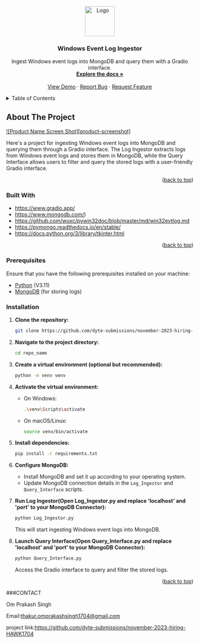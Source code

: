 <!-- Improved compatibility of back to top link: See: https://github.com/othneildrew/Best-README-Template/pull/73 -->
<a name="readme-top"></a>
<!--
*** Thanks for checking out the Best-README-Template. If you have a suggestion
*** that would make this better, please fork the repo and create a pull request
*** or simply open an issue with the tag "enhancement".
*** Don't forget to give the project a star!
*** Thanks again! Now go create something AMAZING! :D
-->



<!-- PROJECT SHIELDS -->
<!--
*** I'm using markdown "reference style" links for readability.
*** Reference links are enclosed in brackets [ ] instead of parentheses ( ).
*** See the bottom of this document for the declaration of the reference variables
*** for contributors-url, forks-url, etc. This is an optional, concise syntax you may use.
*** https://www.markdownguide.org/basic-syntax/#reference-style-links
-->




<!-- PROJECT LOGO -->
<br />
<div align="center">
  <a href="https://github.com/your_username/repo_name">
    <img src="images/logo.png" alt="Logo" width="80" height="80">
  </a>

<h3 align="center">Windows Event Log Ingestor</h3>

  <p align="center">
    Ingest Windows event logs into MongoDB and query them with a Gradio interface.
    <br />
    <a href="https://github.com/your_username/repo_name"><strong>Explore the docs »</strong></a>
    <br />
    <br />
    <a href="https://github.com/your_username/repo_name">View Demo</a>
    ·
    <a href="https://github.com/your_username/repo_name/issues">Report Bug</a>
    ·
    <a href="https://github.com/your_username/repo_name/issues">Request Feature</a>
  </p>
</div>



<!-- TABLE OF CONTENTS -->
<details>
  <summary>Table of Contents</summary>
  <ol>
    <li>
      <a href="#about-the-project">About The Project</a>
      <ul>
        <li><a href="#built-with">Built With</a></li>
      </ul>
    </li>
    <li>
      <a href="#getting-started">Getting Started</a>
      <ul>
        <li><a href="#prerequisites">Prerequisites</a></li>
        <li><a href="#installation">Installation</a></li>
      </ul>
    </li>
    <li><a href="#usage">Usage</a></li>
    <li><a href="#roadmap">Roadmap</a></li>
    <li><a href="#contributing">Contributing</a></li>
    <li><a href="#license">License</a></li>
    <li><a href="#contact">Contact</a></li>
    <li><a href="#acknowledgments">Acknowledgments</a></li>
  </ol>
</details>



<!-- ABOUT THE PROJECT -->
## About The Project

[![Product Name Screen Shot][product-screenshot]](https://example.com)

Here's a project for ingesting Windows event logs into MongoDB and querying them through a Gradio interface. The Log Ingestor extracts logs from Windows event logs and stores them in MongoDB, while the Query Interface allows users to filter and query the stored logs with a user-friendly Gradio interface.

<p align="right">(<a href="#readme-top">back to top</a>)</p>



### Built With

* https://www.gradio.app/
* https://www.mongodb.com/)
* https://github.com/wuxc/pywin32doc/blob/master/md/win32evtlog.md
* https://pymongo.readthedocs.io/en/stable/
* https://docs.python.org/3/library/tkinter.html


<p align="right">(<a href="#readme-top">back to top</a>)</p>



<!-- GETTING STARTED -->
### Prerequisites

Ensure that you have the following prerequisites installed on your machine:

- [Python](https://www.python.org/downloads/) (V3.11)
- [MongoDB](https://www.mongodb.com/try/download/community) (for storing logs)

### Installation

1. **Clone the repository:**

    ```sh
    git clone https://github.com/dyte-submissions/november-2023-hiring-HAWK1704
    ```

2. **Navigate to the project directory:**

    ```sh
    cd repo_name
    ```

3. **Create a virtual environment (optional but recommended):**

    ```sh
    python -m venv venv
    ```

4. **Activate the virtual environment:**
   - On Windows:
     ```sh
     .\venv\Scripts\activate
     ```
   - On macOS/Linux:
     ```sh
     source venv/bin/activate
     ```

5. **Install dependencies:**

    ```sh
    pip install -r requirements.txt
    ```

6. **Configure MongoDB:**
   - Install MongoDB and set it up according to your operating system.
   - Update MongoDB connection details in the `Log_Ingestor` and `Query_Interface` scripts.

7. **Run Log Ingestor(Open Log_Ingestor.py and replace 'localhost' and 'port' to your MongoDB Connector):**

    ```sh
    python Log_Ingestor.py
    ```

    This will start ingesting Windows event logs into MongoDB.

8. **Launch Query Interface(Open Query_Interface.py and replace 'localhost' and 'port' to your MongoDB Connector):**

    ```sh
    python Query_Interface.py
    ```

    Access the Gradio interface to query and filter the stored logs.

<p align="right">(<a href="#readme-top">back to top</a>)</p>

###CONTACT

Om Prakash Singh

Email:thakur.omprakashsingh1704@gmail.com

project link:https://github.com/dyte-submissions/november-2023-hiring-HAWK1704
